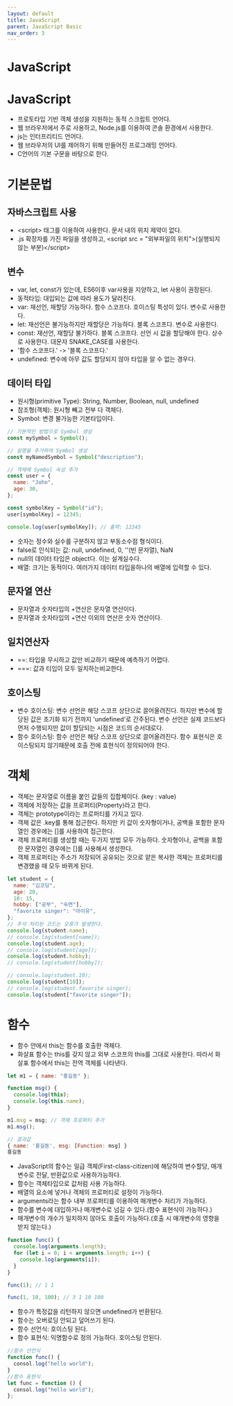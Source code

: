 ```yaml
---
layout: default
title: JavaScript
parent: JavaScript Basic
nav_order: 3
---
```


# JavaScript

# JavaScript

- 프로토타입 기반 객체 생성을 지원하는 동적 스크립트 언어다.
- 웹 브라우저에서 주로 사용하고, Node.js를 이용하여 콘솔 환경에서 사용한다.
- js는 인터프리티드 언어다.
- 웹 브라우저의 UI를 제어하기 위해 만들어진 프로그래밍 언어다.
- C언어의 기본 구문을 바탕으로 한다.

# 기본문법

## 자바스크립트 사용

- \<script> 태그를 이용하여 사용한다. 문서 내의 위치 제약이 없다.
- .js 확장자를 가진 파일을 생성하고, \<script src = "외부파일의 위치">(실행되지 않는 부분)\</script>

## 변수

- var, let, const가 있는데, ES6이후 var사용을 지양하고, let 사용이 권장된다.
- 동적타입: 대입되는 값에 따라 용도가 달라진다.
- var: 재선언, 재할당 가능하다. 함수 스코프다. 호이스팅 특성이 있다. 변수로 사용한다.
- let: 재선언은 불가능하지만 재할당은 가능하다. 블록 스코프다. 변수로 사용한다.
- const: 재선언, 재할당 불가하다. 블록 스코프다. 선언 시 값을 할당해야 한다. 상수로 사용한다. 대문자 SNAKE_CASE를 사용한다.
- '함수 스코프다.' -> '블록 스코프다.'
- undefined: 변수에 아무 값도 할당되지 않아 타입을 알 수 없는 경우다.

## 데이터 타입

- 원시형(primitive Type): String, Number, Boolean, null, undefined
- 참조형(객체): 원시형 빼고 전부 다 객체다.
- Symbol: 변경 불가능한 기본타입이다.

```javascript
// 기본적인 방법으로 Symbol 생성
const mySymbol = Symbol();

// 설명을 추가하여 Symbol 생성
const myNamedSymbol = Symbol("description");

// 객체에 Symbol 속성 추가
const user = {
  name: "John",
  age: 30,
};

const symbolKey = Symbol("id");
user[symbolKey] = 12345;

console.log(user[symbolKey]); // 출력: 12345
```

- 숫자는 정수와 실수를 구분하지 않고 부동소수점 형식이다.
- false로 인식되는 값: null, undefined, 0, ''(빈 문자열), NaN
- null의 데이터 타입은 object다. 이는 설계실수다.
- 배열: 크기는 동적이다. 여러가지 데이터 타입을하나의 배열에 입력할 수 있다.

## 문자열 연산

- 문자열과 숫자타입의 +연산은 문자열 연산이다.
- 문자열과 숫자타입의 +연산 이외의 연산은 숫자 연산이다.

## 일치연산자

- ==: 타입을 무시하고 값만 비교하기 때문에 예측하기 어렵다.
- ===: 값과 티입이 모두 일치하는비교한다.

## 호이스팅

- 변수 호이스팅: 변수 선언은 해당 스코프 상단으로 끌어올려진다. 하지만 변수에 할당된 값은 초기화 되기 전까지 'undefined'로 간주된다. 변수 선언은 실제 코드보다 먼저 수행되지만 값이 할당되는 시점은 코드의 순서대로다.
- 함수 호이스팅: 함수 선언은 해당 스코프 상단으로 끌어올려진다. 함수 표현식은 호이스팅되지 않기때문에 호출 전에 효현식이 정의되어야 한다.

# 객체

- 객체는 문자열로 이름을 붙인 값들의 집합체이다. (key : value)
- 객체에 저장하는 값을 프로퍼티(Property)라고 한다.
- 객체는 prototype이라는 프로퍼티를 가지고 있다.
- 객체 값은 .key를 통해 접근한다. 하지만 키 값이 숫자형이거나, 공백을 포함한 문자열인 경우에는 []를 사용하여 접근한다.
- 객체 프로퍼티를 생성할 때는 두가지 방법 모두 가능하다. 숫자형이나, 공백을 포함한 문자열인 경우에는 []를 사용해서 생성한다.
- 객체 프로퍼티는 주소가 저장되어 공유되는 것으로 얕은 복사한 객체는 프로퍼티를 변경했을 때 모두 바뀌게 된다.

```javascript
let student = {
  name: "김코딩",
  age: 20,
  10: 15,
  hobby: ["공부", "숙면"],
  "favorite singer": "아이유",
};
// 주석 처리된 코드는 오류가 발생한다.
console.log(student.name);
// console.log(student[name]);
console.log(student.age);
// console.log(student[age]);
console.log(student.hobby);
// console.log(student[hobby]);

// console.log(student.10);
console.log(student[10]);
// console.log(student.favorite singer);
console.log(student["favorite singer"]);
```

# 함수

- 함수 안에서 this는 함수를 호출한 객체다.
- 화살표 함수는 this를 갖지 않고 외부 스코프의 this를 그대로 사용한다. 따라서 화살표 함수에서 this는 전역 객체를 나타낸다.

```javascript
let m1 = { name: "홍길동" };

function msg() {
  console.log(this);
  console.log(this.name);
}

m1.msg = msg; // 객체 프로퍼티 추가
m1.msg();

// 결과값
{ name: '홍길동', msg: [Function: msg] }
홍길동
```

- JavaScript의 함수는 일급 객체(First-class-citizen)에 해당하여 변수할당, 매개변수로 전달, 반환값으로 사용하가능하다.
- 함수는 객체타입으로 값처럼 사용 가능하다.
- 배열의 요소에 넣거나 객체의 프로퍼티로 설정이 가능하다.
- arguments라는 함수 내부 프로퍼티를 이용하여 매개변수 처리가 가능하다.
- 함수를 변수에 대입하거나 매개변수로 넘길 수 있다.(함수 표현식이 가능하다.)
- 매개변수의 개수가 일치하지 않아도 호출이 가능하다.(호출 시 매개변수의 영향을 받지 않는다.)

```javascript
function func() {
  console.log(arguments.length);
  for (let i = 0; i < arguments.length; i++) {
    console.log(arguments[i]);
  }
}

func(1); // 1 1

func(1, 10, 100); // 3 1 10 100
```

- 함수가 특정값을 리턴하지 않으면 undefined가 반환된다.
- 함수는 오버로딩 안되고 덮어쓰기 된다.
- 함수 선언식: 호이스팅 된다.
- 함수 표현식: 익명함수로 정의 가능하다. 호이스팅 안된다.

```javascript
//함수 선언식
function func() {
  consol.log("hello world");
}
//함수 표현식
let func = function () {
  consol.log("hello world");
};
```
